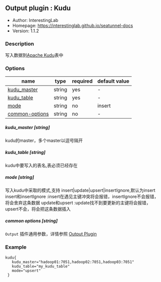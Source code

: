 ## Output plugin : Kudu

* Author: InterestingLab
* Homepage: https://interestinglab.github.io/seatunnel-docs
* Version: 1.1.2

### Description

写入数据到[Apache Kudu](https://kudu.apache.org)表中

### Options

| name | type | required | default value |
| --- | --- | --- | --- |
| [kudu_master](#kudu_master-string) | string | yes | - |
| [kudu_table](#kudu_table) | string | yes | - |
| [mode](#mode-string) | string | no | insert |
| [common-options](#common-options-string)| string | no | - |


##### kudu_master [string]

kudu的master，多个master以逗号隔开

##### kudu_table [string]

kudu中要写入的表名,表必须已经存在

##### mode [string]

写入kudu中采取的模式,支持 insert|update|upsert|insertIgnore,默认为insert
insert和insertIgnore :insert在遇见主键冲突将会报错，insertIgnore不会报错，将会舍弃这条数据
update和upsert :update找不到要更新的主键将会报错，upsert不会，将会把这条数据插入

##### common options [string]

`Output` 插件通用参数，详情参照 [Output Plugin](/zh-cn/v1/configuration/output-plugin)


### Example

```
kudu{
   kudu_master="hadoop01:7051,hadoop02:7051,hadoop03:7051"
   kudu_table="my_kudu_table"
   mode="upsert"
 }
```

